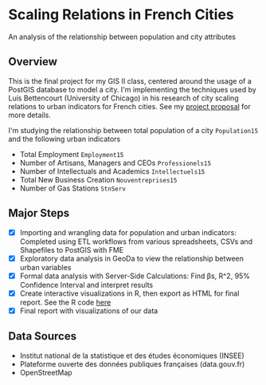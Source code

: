 # Scaling Relations in French Cities
An analysis of the relationship between population and city attributes

## Overview
This is the final project for my GIS II class, centered around the usage of a PostGIS database to model a city. I'm implementing the techniques used by Luís Bettencourt (University of Chicago) in his research of city scaling relations to urban indicators for French cities. See my [project proposal](https://github.com/LorenzMenendez/city-scaling-in-France/blob/master/Menendez%20Project%20Proposal.pdf "project proposal") for more details.

I'm studying the relationship between total population of a city `Population15` and the following urban indicators
* Total Employment `Employment15`
* Number of Artisans, Managers and CEOs `Professionels15`
* Number of Intellectuals and Academics `Intellectuels15`
* Total New Business Creation `Nouventreprises15`
* Number of Gas Stations `StnServ`

## Major Steps
- [x] Importing and wrangling data for population and urban indicators: Completed using ETL workflows from various spreadsheets, CSVs and Shapefiles to PostGIS with FME
- [x] Exploratory data analysis in GeoDa to view the relationship between urban variables
- [x] Formal data analysis with Server-Side Calculations: Find βs, R^2, 95% Confidence Interval and interpret results
- [x] Create interactive visualizations in R, then export as HTML for final report. See the R code [here](https://github.com/LorenzMenendez/city-scaling-in-France/blob/master/Data%20Visualization%20from%20PostGIS%20Database%20Code)
- [x] Final report with visualizations of our data

## Data Sources
* Institut national de la statistique et des études économiques (INSEE)
* Plateforme ouverte des données publiques françaises (data.gouv.fr) 
* OpenStreetMap
